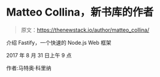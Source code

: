 # Matteo Collina，新书库的作者

> 原文：<https://thenewstack.io/author/matteo_collina/>

介绍 Fastify，一个快速的 Node.js Web 框架

2017 年 8 月 31 日上午 9 点

作者:马特奥·科里纳